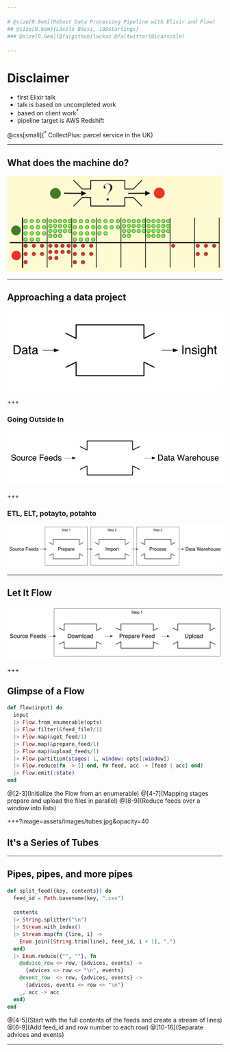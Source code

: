 ```yaml
---

# @size[0.6em](Robust Data Processing Pipeline with Elixir and Flow)
## @size[0.6em](László Bácsi, 100Starlings)
### @size[0.6em](@fa[github]lackac @fa[twitter]@icanscale)

---
```


# Disclaimer

* first Elixir talk
* talk is based on uncompleted work
* based on client work<sup>*</sup>
* pipeline target is AWS Redshift

@css[small](<sup>*</sup> CollectPlus: parcel service in the UK)

---

## What does the machine do?

![what does the machine do?](assets/images/machine.png)

---

## Approaching a data project

![high level requirements](diagrams/pipeline_1.png)

+++

### Going Outside In

![one level down](diagrams/pipeline_2.png)

+++

### ETL, ELT, potayto, potahto

![ELT](diagrams/pipeline_3.png)

---

## Let It Flow

![Step 1](diagrams/step_1.png)

+++

## Glimpse of a Flow

``` elixir
def flow(input) do
  input
  |> Flow.from_enumerable(opts)
  |> Flow.filter(&feed_file?/1)
  |> Flow.map(&get_feed/1)
  |> Flow.map(&prepare_feed/1)
  |> Flow.map(&upload_feeds/1)
  |> Flow.partition(stages: 1, window: opts[:window])
  |> Flow.reduce(fn -> [] end, fn feed, acc -> [feed | acc] end)
  |> Flow.emit(:state)
end
```

@[2-3](Initialize the Flow from an enumerable)
@[4-7](Mapping stages prepare and upload the files in parallel)
@[8-9](Reduce feeds over a window into lists)

+++?image=assets/images/tubes.jpg&opacity=40

## It's a Series of Tubes

---

## Pipes, pipes, and more pipes

``` elixir
def split_feed({key, contents}) do
  feed_id = Path.basename(key, ".csv")

  contents
  |> String.splitter("\n")
  |> Stream.with_index()
  |> Stream.map(fn {line, i} ->
    Enum.join([String.trim(line), feed_id, i + 1], ",")
  end)
  |> Enum.reduce({"", ""}, fn
    @advice_row <> row, {advices, events} ->
      {advices <> row <> "\n", events}
    @event_row  <> row, {advices, events} ->
      {advices, events <> row <> "\n"}
    _, acc -> acc
  end)
end
```

@[4-5](Start with the full contents of the feeds and create a stream of lines)
@[6-9](Add feed_id and row number to each row)
@[10-16](Separate advices and events)

---
